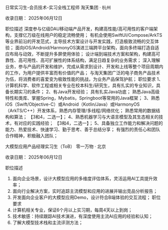日常实习生-会员技术-实习全栈工程师
淘天集团 · 杭州

收录日期： 2025年06月12日

职位描述
深度参与亿级DAU移动端产品开发，构建高性能/高可用性的客户端架构，支撑亿万级在线用户的稳定流畅使用；
有机会使用SwiftUI/Compose/ArkTS等业界前沿的开发范式，主导技术方案设计与开发实践，打造极致流畅的交互体验；
面向iOS/Android/HarmonyOS演进三端跨平台架构，面向多终端打造自适应布局与动效，不断提升多屏使用体验；
设计端到端技术方案和架构，构建高可靠性、高可用性、高可扩展性的体系结构，满足日趋复杂的业务需求；
深入理解业务，参与产品的开发和维护，完成从需求到设计、开发和上线等整个项目周期内的工作，为用户提供丰富而有价值的产品；
与淘天集团广泛的电子商务产品技术为伍，将消费者的喜爱变为极致性能的挑战，为业务产品保驾护航；
职位要求
1、计算机科学、软件工程或相关专业在校本科生/研究生，具有扎实的专业知识，具备长期实习的条件；
2、有Java开发经验；
具有扎实Java功底；
熟悉Java高级特性和类库、掌握Spring，Mybatis，Springboot等常用的Java框架；
3、熟悉iOS（Swift/Objective-C）或Android（Kotlin/Java）或HarmonyOS（ArkTS/C++）开发体系，熟悉内存管理/多线程/网络优化；
熟悉常用的数据结构和算法；
【3和4，二选一】；
4、熟悉机器学习与大语言模型及其生态相关的技术，有对应的实践经验；
【3和4，二选一】；
5、具备独立工作能力和解决问题的能力、热爱技术、快速学习、勤于思考、善于总结分享；
有强烈的责任心和团队合作精神，积极融入团队；


大模型应用产品经理实习生（ToB）
零一万物 · 北京

收录日期： 2025年06月12日

职位描述
1. 面向企业场景，设计大模型应用的多维度评估体系，灵活运用AI工具提升效率；
2. 面向行业解决方案，实时追踪主流模型和应用的进展并输出竞品分析报告；
3. 开发面向企业客户的大模型应用Demo，设计符合B端体验的交互流程；
职位要求
1. 计算机相关专业，保证6个月以上实习期，每周4天以上到岗；
2. 技术敏感：持续跟踪AI技术演进，有深度使用主流AI应用的经验和认知；
3. 了解大模型技术栈和主流评测方法；


